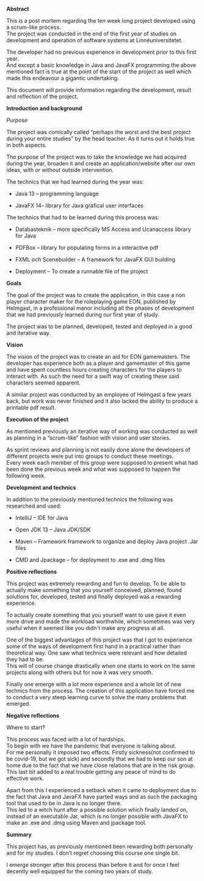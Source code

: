 **Abstract**

This is a post mortem regarding the ten week long project developed using a
scrum-like process.  
The project was conducted in the end of the first year of studies on development
and operation of software systems at Linnéuniversitetet.

The developer had no previous experience in development prior to this first
year.  
And except a basic knowledge in Java and JavaFX programming the above mentioned
fact is true at the point of the start of the project as well which made this
endeavour a gigantic undertaking.

This document will provide information regarding the development, result and
reflection of the project.

**Introduction and background**

*Purpose*

The project was comically called “perhaps the worst and the best project during
your entire studies” by the head teacher. As it turns out it holds true in both
aspects.

The purpose of the project was to take the knowledge we had acquired during the
year, broaden it and create an application/website after our own ideas, with or
without outside intervention.

The technics that we had learned during the year was:

-   Java 13 – programming language

-   JavaFX 14– library for Java grafical user interfaces

The technics that had to be learned during this process was:

-   Databasteknik – more specifically MS Access and Ucanaccess library for Java

-   PDFBox – library for populating forms in a interactive pdf

-   FXML och Scenebuilder – A framework for JavaFX GUI building

-   Deployment – To create a runnable file of the project

**Goals**

The goal of the project was to create the application, in this case a non player
character maker for the roleplaying game EON, published by Helmgast, in a
professional manor including all the phases of development that we had
previously learned during our first year of study.

The project was to be planned, developed, tested and deployed in a good and
iterative way.

**Vision**

The vision of the project was to create an aid for EON gamemasters. The
developer has experience both as a player and gamemaster of this game and have
spent countless hours creating characters for the players to interact with. As
such the need for a swift way of creating these said characters seemed apparent.

A similar project was conducted by an employee of Helmgast a few years back, but
work was never finished and it also lacked the ability to produce a printable
pdf result.

**Execution of the project**

As mentioned previously an iterative way of working was conducted as well as
planning in a “scrum-like” fashion with vision and user stories.

As sprint reviews and planning is not easily done alone the developers of
different projects were put into groups to conduct these meetings.  
Every week each member of this group were supposed to present what had been done
the previous week and what was supposed to happen the following week.

**Development and technics**

In addition to the previously mentioned technics the following was researched
and used:

-   IntelliJ – IDE for Java

-   Open JDK 13 – Java JDK/SDK

-   Maven – Framework framework to organize and deploy Java project .Jar files

-   CMD and Jpackage – for deployment to .exe and .dmg files

**Positive reflections**

This project was extremely rewarding and fun to develop. To be able to actually
make something that you yourself conceived, planned, found solutions for,
developed, tested and finally deployed was a rewarding experience.

To actually create something that you yourself want to use gave it even more
drive and made the workload worthwhile, which sometimes was very useful when it
seemed like you didn´t make any progress at all.

One of the biggest advantages of this project was that I got to experience some
of the ways of development first hand in a practical rather than theoretical
way. One saw what technics were relevant and how detailed they had to be.  
This will of course change drastically when one starts to work on the same
projects along with others but for now it was very smooth.

Finally one emerge with a lot more experience and a whole lot of new technics
from the process. The creation of this application have forced me to conduct a
very steep learning curve to solve the many problems that emerged.

**Negative reflections**

Where to start?

This process was faced with a lot of hardships.  
To begin with we have the pandemic that everyone is talking about.  
For me personally it imposed two effects. Firstly sickness(not confirmed to be
covid-19, but we got sick) and secondly that we had to keep our son at home due
to the fact that we have close relations that are in the risk group. This last
bit added to a real trouble getting any peace of mind to do effective work.

Apart from this I experienced a setback when it came to deployment due to the
fact that Java and JavaFX have parted ways and as such the packaging tool that
used to be in Java is no longer there.  
This led to a witch hunt after a possible solution which finally landed on,
instead of an executable Jar, which is no longer possible with JavaFX to make an
.exe and .dmg using Maven and jpackage tool.

**Summary**

This project has, as previously mentioned been rewarding both personally and for
my studies. I don’t regret choosing this course one single bit.

I emerge stronger after this process than before it and for once I feel decently
well equipped for the coming two years of study.
